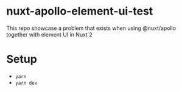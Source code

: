# nuxt-apollo-element-ui-test
This repo showcase a problem that exists when using @nuxt/apollo together with element UI in Nuxt 2

# Setup

- `yarn`
- `yarn dev`